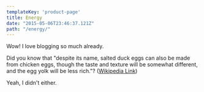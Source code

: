 ```yaml
---
templateKey: 'product-page'
title: Energy
date: "2015-05-06T23:46:37.121Z"
path: "/energy/"
---
```


Wow! I love blogging so much already.

Did you know that "despite its name, salted duck eggs can also be made from chicken eggs, though the taste and texture will be somewhat different, and the egg yolk will be less rich."? ([Wikipedia Link](http://en.wikipedia.org/wiki/Salted_duck_egg))

Yeah, I didn't either.
